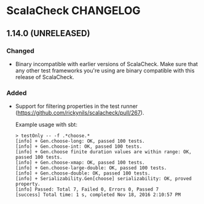 # ScalaCheck CHANGELOG

## 1.14.0 (UNRELEASED)

### Changed

* Binary incompatible with earlier versions of ScalaCheck. Make sure that any
  other test frameworks you're using are binary compatible with this release of
  ScalaCheck.

### Added

* Support for filtering properties in the test runner
  (https://github.com/rickynils/scalacheck/pull/267).

  Example usage with sbt:

  ```
  > testOnly -- -f .*choose.*
  [info] + Gen.choose-long: OK, passed 100 tests.
  [info] + Gen.choose-int: OK, passed 100 tests.
  [info] + Gen.choose finite duration values are within range: OK, passed 100 tests.
  [info] + Gen.choose-xmap: OK, passed 100 tests.
  [info] + Gen.choose-large-double: OK, passed 100 tests.
  [info] + Gen.choose-double: OK, passed 100 tests.
  [info] + Serializability.Gen[choose] serializability: OK, proved property.
  [info] Passed: Total 7, Failed 0, Errors 0, Passed 7
  [success] Total time: 1 s, completed Nov 18, 2016 2:10:57 PM
  ```
